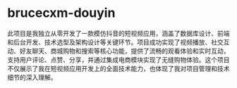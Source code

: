 # brucecxm-douyin
 此项目是我独立从零开发了一款模仿抖音的短视频应用，涵盖了数据库设计、前端和后台开发、技术选型及架构设计等关键环节。项目成功实现了视频播放、社交互动、好友聊天、商城购物和搜索等核心功能，提供了流畅的观看体验和实时互动，支持用户评论、点赞、分享，并通过集成电商模块实现了无缝购物体验。这个项目不仅展示了我在短视频应用开发上的全面技术能力，也体现了我对项目管理和技术细节的深入理解。
